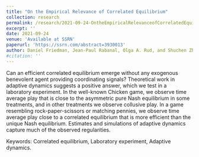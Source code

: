 ```yaml
---
title: "On the Empirical Relevance of Correlated Equilibrium"
collection: research
permalink: /research/2021-09-24-OntheEmpiricalRelevanceofCorrelatedEquilibrium
excerpt: ''
date: 2021-09-24
venue: 'Available at SSRN'
paperurl: 'https://ssrn.com/abstract=3930013'
author: Daniel Friedman, Jean-Paul Rabanal, Olga A. Rud, and Shuchen Zhao
#citation: ''
---
```


Can an efficient correlated equilibrium emerge without any exogenous benevolent agent providing coordinating signals? Theoretical work in adaptive dynamics suggests a positive answer, which we test in a laboratory experiment. In the well-known Chicken game, we observe time average play that is close to the asymmetric pure Nash equilibrium in some treatments, and in other treatments we observe collusive play. In a game resembling rock-paper-scissors or matching pennies, we observe time average play close to a correlated equilibrium that is more efficient than the unique Nash equilibrium. Estimates and simulations of adaptive dynamics capture much of the observed regularities.

Keywords: Correlated equilibrium, Laboratory experiment, Adaptive dynamics.
